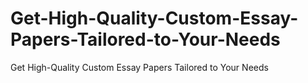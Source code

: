 # Get-High-Quality-Custom-Essay-Papers-Tailored-to-Your-Needs
Get High-Quality Custom Essay Papers Tailored to Your Needs
